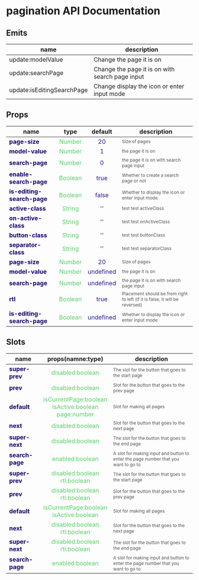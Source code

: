 # pagination API Documentation



## Emits

| name | description |
| -------- | ------- |
| update:modelValue | Change the page it is on |
| update:searchPage | Change the page it is on with search page input |
| update:isEditingSearchPage | Change display the icon or enter input mode |



## Props

| <div style="font-weight: bold;font-size:16px">name</div> | type | default | description |
| -------- | ------- | ------- | ------- |
| <div style="color : #100069FF;font-weight: bold;">    page-size</div> | <div style="color : #55CF65FF; text-align: center"> Number</div> |<div style="color : #241891FF; text-align: center"> 20 </div> | <div style="color : #505050FF;font-size: 12px">Size of pages</div> |
| <div style="color : #100069FF;font-weight: bold;">    model-value</div> | <div style="color : #55CF65FF; text-align: center"> Number</div> |<div style="color : #241891FF; text-align: center"> 1 </div> | <div style="color : #505050FF;font-size: 12px">the page it is on</div> |
| <div style="color : #100069FF;font-weight: bold;">    search-page</div> | <div style="color : #55CF65FF; text-align: center"> Number</div> |<div style="color : #241891FF; text-align: center"> 0 </div> | <div style="color : #505050FF;font-size: 12px">the page it is on with search page input</div> |
| <div style="color : #100069FF;font-weight: bold;">    enable-search-page</div> | <div style="color : #55CF65FF; text-align: center"> Boolean</div> |<div style="color : #241891FF; text-align: center"> true </div> | <div style="color : #505050FF;font-size: 12px">Whether to create a search page or not</div> |
| <div style="color : #100069FF;font-weight: bold;">    is-editing-search-page</div> | <div style="color : #55CF65FF; text-align: center"> Boolean</div> |<div style="color : #241891FF; text-align: center"> false </div> | <div style="color : #505050FF;font-size: 12px"> Whether to display the icon or enter input mode</div> |
| <div style="color : #100069FF;font-weight: bold;">    active-class</div> | <div style="color : #55CF65FF; text-align: center"> String</div> |<div style="color : #241891FF; text-align: center"> '' </div> | <div style="color : #505050FF;font-size: 12px">test test activeClass</div> |
| <div style="color : #100069FF;font-weight: bold;">    on-active-class</div> | <div style="color : #55CF65FF; text-align: center"> String</div> |<div style="color : #241891FF; text-align: center"> '' </div> | <div style="color : #505050FF;font-size: 12px">test test onActiveClass</div> |
| <div style="color : #100069FF;font-weight: bold;">    button-class</div> | <div style="color : #55CF65FF; text-align: center"> String</div> |<div style="color : #241891FF; text-align: center"> '' </div> | <div style="color : #505050FF;font-size: 12px">test test buttonClass</div> |
| <div style="color : #100069FF;font-weight: bold;">    separator-class</div> | <div style="color : #55CF65FF; text-align: center"> String</div> |<div style="color : #241891FF; text-align: center"> '' </div> | <div style="color : #505050FF;font-size: 12px">test test separatorClass</div> |
| <div style="color : #100069FF;font-weight: bold;">    page-size</div> | <div style="color : #55CF65FF; text-align: center"> Number</div> |<div style="color : #241891FF; text-align: center"> 20</div> | <div style="color : #505050FF;font-size: 12px">Size of pages</div> |
| <div style="color : #100069FF;font-weight: bold;">    model-value</div> | <div style="color : #55CF65FF; text-align: center"> Number</div> |<div style="color : #241891FF; text-align: center">undefined</div> | <div style="color : #505050FF;font-size: 12px">the page it is on</div> |
| <div style="color : #100069FF;font-weight: bold;">    search-page</div> | <div style="color : #55CF65FF; text-align: center"> Number</div> |<div style="color : #241891FF; text-align: center">undefined</div> | <div style="color : #505050FF;font-size: 12px">the page it is on with search page input</div> |
| <div style="color : #100069FF;font-weight: bold;">    rtl</div> | <div style="color : #55CF65FF; text-align: center"> Boolean</div> |<div style="color : #241891FF; text-align: center"> true </div> | <div style="color : #505050FF;font-size: 12px">Placement should be from right to left (if it is false, it will be reversed)</div> |
| <div style="color : #100069FF;font-weight: bold;">    is-editing-search-page</div> | <div style="color : #55CF65FF; text-align: center"> Boolean</div> |<div style="color : #241891FF; text-align: center">undefined</div> | <div style="color : #505050FF;font-size: 12px"> Whether to display the icon or enter input mode</div> |



## Slots
| <div style="font-weight: bold;font-size:16px">name</div> | props(namne:type) | description |
| -------- | ------- | ------- |
| <div style="color : #100069FF;font-weight: bold;">    super-prev</div> | <div style="color : #55CF65FF; text-align: center">disabled:boolean<br/></div> |<div style="color : #505050FF;font-size: 12px">The slot for the button that goes to the start page</div> |
| <div style="color : #100069FF;font-weight: bold;">    prev</div> | <div style="color : #55CF65FF; text-align: center">disabled:boolean<br/></div> |<div style="color : #505050FF;font-size: 12px">Slot for the button that goes to the prev page</div> |
| <div style="color : #100069FF;font-weight: bold;">    default</div> | <div style="color : #55CF65FF; text-align: center">isCurrentPage:boolean<br/>isActive:boolean<br/>page:number<br/></div> |<div style="color : #505050FF;font-size: 12px">Slot for making all pages</div> |
| <div style="color : #100069FF;font-weight: bold;">    next</div> | <div style="color : #55CF65FF; text-align: center">disabled:boolean<br/></div> |<div style="color : #505050FF;font-size: 12px">Slot for the button that goes to the next page</div> |
| <div style="color : #100069FF;font-weight: bold;">    super-next</div> | <div style="color : #55CF65FF; text-align: center">disabled:boolean<br/></div> |<div style="color : #505050FF;font-size: 12px">The slot for the button that goes to the end page</div> |
| <div style="color : #100069FF;font-weight: bold;">    search-page</div> | <div style="color : #55CF65FF; text-align: center">enabled:boolean<br/></div> |<div style="color : #505050FF;font-size: 12px">A slot for making input and button to enter the page number that you want to go to</div> |
| <div style="color : #100069FF;font-weight: bold;">    super-prev</div> | <div style="color : #55CF65FF; text-align: center">disabled:boolean<br/>rtl:boolean<br/></div> |<div style="color : #505050FF;font-size: 12px">The slot for the button that goes to the start page</div> |
| <div style="color : #100069FF;font-weight: bold;">    prev</div> | <div style="color : #55CF65FF; text-align: center">disabled:boolean<br/>rtl:boolean<br/></div> |<div style="color : #505050FF;font-size: 12px">Slot for the button that goes to the prev page</div> |
| <div style="color : #100069FF;font-weight: bold;">    default</div> | <div style="color : #55CF65FF; text-align: center">isCurrentPage:boolean<br/>isActive:boolean<br/></div> |<div style="color : #505050FF;font-size: 12px">Slot for making all pages</div> |
| <div style="color : #100069FF;font-weight: bold;">    next</div> | <div style="color : #55CF65FF; text-align: center">disabled:boolean<br/>rtl:boolean<br/></div> |<div style="color : #505050FF;font-size: 12px">Slot for the button that goes to the next page</div> |
| <div style="color : #100069FF;font-weight: bold;">    super-next</div> | <div style="color : #55CF65FF; text-align: center">disabled:boolean<br/>rtl:boolean<br/></div> |<div style="color : #505050FF;font-size: 12px">The slot for the button that goes to the end page</div> |
| <div style="color : #100069FF;font-weight: bold;">    search-page</div> | <div style="color : #55CF65FF; text-align: center">enabled:boolean<br/></div> |<div style="color : #505050FF;font-size: 12px">A slot for making input and button to enter the page number that you want to go to</div> |

